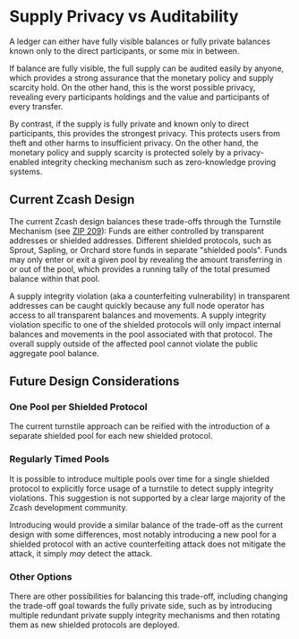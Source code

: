 # Supply Privacy vs Auditability

A ledger can either have fully visible balances or fully private balances known only to the direct participants, or some mix in between.

If balance are fully visible, the full supply can be audited easily by anyone, which provides a strong assurance that the monetary policy and supply scarcity hold. On the other hand, this is the worst possible privacy, revealing every participants holdings and the value and participants of every transfer.

By contrast, if the supply is fully private and known only to direct participants, this provides the strongest privacy. This protects users from theft and other harms to insufficient privacy. On the other hand, the monetary policy and supply scarcity is protected solely by a privacy-enabled integrity checking mechanism such as zero-knowledge proving systems.

## Current Zcash Design

The current Zcash design balances these trade-offs through the Turnstile Mechanism (see [ZIP 209](https://zips.z.cash/zip-0209)): Funds are either controlled by transparent addresses or shielded addresses. Different shielded protocols, such as Sprout, Sapling, or Orchard store funds in separate "shielded pools". Funds may only enter or exit a given pool by revealing the amount transferring in or out of the pool, which provides a running tally of the total presumed balance within that pool.

A supply integrity violation (aka a counterfeiting vulnerability) in transparent addresses can be caught quickly because any full node operator has access to all transparent balances and movements. A supply integrity violation specific to one of the shielded protocols will only impact internal balances and movements in the pool associated with that protocol. The overall supply outside of the affected pool cannot violate the public aggregate pool balance.

## Future Design Considerations

### One Pool per Shielded Protocol

The current turnstile approach can be reified with the introduction of a separate shielded pool for each new shielded protocol.

### Regularly Timed Pools

It is possible to introduce multiple pools over time for a single shielded protocol to explicitly force usage of a turnstile to detect supply integrity violations. This suggestion is not supported by a clear large majority of the Zcash development community.

Introducing would provide a similar balance of the trade-off as the current design with some differences, most notably introducing a new pool for a shielded protocol with an active counterfeiting attack does not mitigate the attack, it simply *may* detect the attack.

### Other Options

There are other possibilities for balancing this trade-off, including changing the trade-off goal towards the fully private side, such as by introducing multiple redundant private supply integrity mechanisms and then rotating them as new shielded protocols are deployed.
